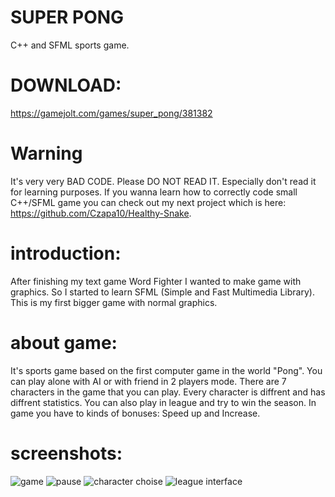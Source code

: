 # SUPER PONG
C++ and SFML sports game.

# DOWNLOAD:
https://gamejolt.com/games/super_pong/381382

# Warning
It's very very BAD CODE. Please DO NOT READ IT. Especially don't read it for learning purposes. If you wanna learn how to correctly code small C++/SFML game you can check out my next project which is here: https://github.com/Czapa10/Healthy-Snake.

# introduction:
After finishing my text game Word Fighter I wanted to make game with graphics.
So I started to learn SFML (Simple and Fast Multimedia Library).
This is my first bigger game with normal graphics. 

# about game:
It's sports game based on the first computer game in the world "Pong".
You can play alone with AI or with friend in 2 players mode. There are 7 characters in the game that you can play. Every character is diffrent and has diffrent statistics.
You can also play in league and try to win the season.
In game you have to kinds of bonuses: Speed up and Increase.

# screenshots:
![game](https://user-images.githubusercontent.com/39434914/48516626-1d416a00-e864-11e8-8ce0-3790bc0155d5.png)
![pause](https://user-images.githubusercontent.com/39434914/48516668-39dda200-e864-11e8-9d72-199755021385.png)
![character choise](https://user-images.githubusercontent.com/39434914/48516679-3f3aec80-e864-11e8-9160-ea3d5b1353e9.png)
![league interface](https://user-images.githubusercontent.com/39434914/48516686-43ffa080-e864-11e8-8ce0-e4eeb30c097f.png)
